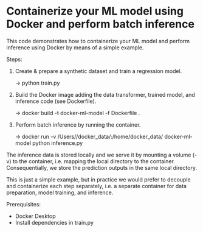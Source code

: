# Containerize your ML model using Docker and perform batch inference

This code demonstrates how to containerize your ML model and perform inference using Docker by means of a simple example.

Steps:
1. Create & prepare a synthetic dataset and train a regression model.
    
    -> python train.py

2. Build the Docker image adding the data transformer, trained model, and inference code (see Dockerfile).
    
    -> docker build -t docker-ml-model -f Dockerfile .

3. Perform batch inference by running the container.
    
    -> docker run -v /Users/<placeholder>/docker_data/:/home/docker_data/ docker-ml-model python inference.py

The inference data is stored locally and we serve it by mounting a volume (-v) to the container, i.e. mapping the local directory to the container.
Consequentially, we store the prediction outputs in the same local directory.

This is just a simple example, but in practice we would prefer to decouple and containerize each step separately, i.e. a separate container for data preparation, model training, and inference.


Prerequisites:
- Docker Desktop
- Install dependencies in train.py
